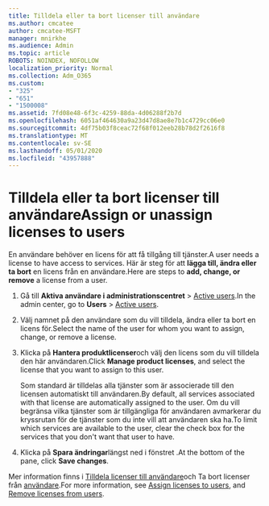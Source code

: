 ```yaml
---
title: Tilldela eller ta bort licenser till användare
ms.author: cmcatee
author: cmcatee-MSFT
manager: mnirkhe
ms.audience: Admin
ms.topic: article
ROBOTS: NOINDEX, NOFOLLOW
localization_priority: Normal
ms.collection: Adm_O365
ms.custom:
- "325"
- "651"
- "1500008"
ms.assetid: 7fd08e48-6f3c-4259-88da-4d06288f2b7d
ms.openlocfilehash: 6051af464630a9a23d47d8ae8e7b1c4729cc06e0
ms.sourcegitcommit: 4df75b03f8ceac72f68f012eeb28b78d2f2616f8
ms.translationtype: MT
ms.contentlocale: sv-SE
ms.lasthandoff: 05/01/2020
ms.locfileid: "43957888"
---
```

# <a name="assign-or-unassign-licenses-to-users"></a><span data-ttu-id="9107a-102">Tilldela eller ta bort licenser till användare</span><span class="sxs-lookup"><span data-stu-id="9107a-102">Assign or unassign licenses to users</span></span>

<span data-ttu-id="9107a-103">En användare behöver en licens för att få tillgång till tjänster.</span><span class="sxs-lookup"><span data-stu-id="9107a-103">A user needs a license to have access to services.</span></span> <span data-ttu-id="9107a-104">Här är steg för att **lägga till, ändra eller ta bort** en licens från en användare.</span><span class="sxs-lookup"><span data-stu-id="9107a-104">Here are steps to **add, change, or remove** a license from a user.</span></span>
  
1. <span data-ttu-id="9107a-105">Gå till **Aktiva användare i administrationscentret** \> [Active users](https://go.microsoft.com/fwlink/p/?linkid=834822).</span><span class="sxs-lookup"><span data-stu-id="9107a-105">In the admin center, go to **Users** \> [Active users](https://go.microsoft.com/fwlink/p/?linkid=834822).</span></span>

2. <span data-ttu-id="9107a-106">Välj namnet på den användare som du vill tilldela, ändra eller ta bort en licens för.</span><span class="sxs-lookup"><span data-stu-id="9107a-106">Select the name of the user for whom you want to assign, change, or remove a license.</span></span>

3. <span data-ttu-id="9107a-107">Klicka på **Hantera produktlicenser**och välj den licens som du vill tilldela den här användaren.</span><span class="sxs-lookup"><span data-stu-id="9107a-107">Click **Manage product licenses**, and select the license that you want to assign to this user.</span></span>

    <span data-ttu-id="9107a-108">Som standard är tilldelas alla tjänster som är associerade till den licensen automatiskt till användaren.</span><span class="sxs-lookup"><span data-stu-id="9107a-108">By default, all services associated with that license are automatically assigned to the user.</span></span> <span data-ttu-id="9107a-109">Om du vill begränsa vilka tjänster som är tillgängliga för användaren avmarkerar du kryssrutan för de tjänster som du inte vill att användaren ska ha.</span><span class="sxs-lookup"><span data-stu-id="9107a-109">To limit which services are available to the user, clear the check box for the services that you don't want that user to have.</span></span>

4. <span data-ttu-id="9107a-110">Klicka på **Spara ändringar**längst ned i fönstret .</span><span class="sxs-lookup"><span data-stu-id="9107a-110">At the bottom of the pane, click **Save changes**.</span></span>

<span data-ttu-id="9107a-111">Mer information finns i [Tilldela licenser till användare](https://docs.microsoft.com/office365/admin/subscriptions-and-billing/assign-licenses-to-users)och Ta bort licenser från [användare](https://docs.microsoft.com/office365/admin/subscriptions-and-billing/remove-licenses-from-users).</span><span class="sxs-lookup"><span data-stu-id="9107a-111">For more information, see [Assign licenses to users](https://docs.microsoft.com/office365/admin/subscriptions-and-billing/assign-licenses-to-users), and [Remove licenses from users](https://docs.microsoft.com/office365/admin/subscriptions-and-billing/remove-licenses-from-users).</span></span>